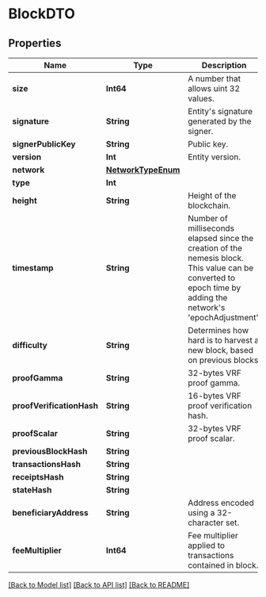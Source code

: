 # BlockDTO

## Properties
Name | Type | Description | Notes
------------ | ------------- | ------------- | -------------
**size** | **Int64** | A number that allows uint 32 values. | 
**signature** | **String** | Entity&#39;s signature generated by the signer. | 
**signerPublicKey** | **String** | Public key. | 
**version** | **Int** | Entity version. | 
**network** | [**NetworkTypeEnum**](NetworkTypeEnum.md) |  | 
**type** | **Int** |  | 
**height** | **String** | Height of the blockchain. | 
**timestamp** | **String** | Number of milliseconds elapsed since the creation of the nemesis block. This value can be converted to epoch time by adding the network&#39;s &#39;epochAdjustment&#39;. | 
**difficulty** | **String** | Determines how hard is to harvest a new block, based on previous blocks. | 
**proofGamma** | **String** | 32-bytes VRF proof gamma. | 
**proofVerificationHash** | **String** | 16-bytes VRF proof verification hash. | 
**proofScalar** | **String** | 32-bytes VRF proof scalar. | 
**previousBlockHash** | **String** |  | 
**transactionsHash** | **String** |  | 
**receiptsHash** | **String** |  | 
**stateHash** | **String** |  | 
**beneficiaryAddress** | **String** | Address encoded using a 32-character set. | 
**feeMultiplier** | **Int64** | Fee multiplier applied to transactions contained in block. | 

[[Back to Model list]](../README.md#documentation-for-models) [[Back to API list]](../README.md#documentation-for-api-endpoints) [[Back to README]](../README.md)


